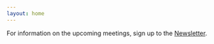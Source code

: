 ```yaml
---
layout: home
---
```


For information on the upcoming meetings, sign up to the [Newsletter](https://tinyletter.com/comp-sci-tools).


